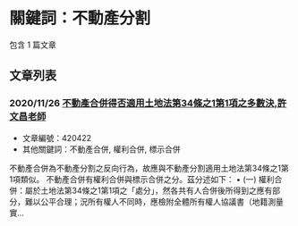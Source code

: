 # 關鍵詞：不動產分割

包含 1 篇文章

## 文章列表

### 2020/11/26 [不動產合併得否適用土地法第34條之1第1項之多數決,許文昌老師](../../articles/420422_%E4%B8%8D%E5%8B%95%E7%94%A2%E5%90%88%E4%BD%B5%E5%BE%97%E5%90%A6%E9%81%A9%E7%94%A8%E5%9C%9F%E5%9C%B0%E6%B3%95%E7%AC%AC34%E6%A2%9D%E4%B9%8B1%E7%AC%AC1%E9%A0%85%E4%B9%8B%E5%A4%9A%E6%95%B8%E6%B1%BA%2C%E8%A8%B1%E6%96%87%E6%98%8C%E8%80%81%E5%B8%AB.md)
- 文章編號：420422
- 其他關鍵詞：不動產合併, 權利合併, 標示合併

不動產合併為不動產分割之反向行為，故應與不動產分割適用土地法第34條之1第1項類似。 不動產合併有權利合併與標示合併之分。茲分述如下： • (一) 權利合併：屬於土地法第34條之1第1項之「處分」，然各共有人合併後所得到之應有部分，難以公平合理；況所有權人不同時，應檢附全體所有權人協議書（地籍測量實...

